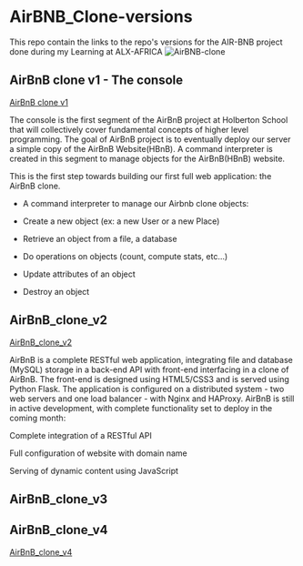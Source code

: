 # AirBNB_Clone-versions
This repo contain the links to the repo's versions for the AIR-BNB project done during my Learning at ALX-AFRICA
![AirBNB-clone](https://github.com/Laban254/AirBNB_Clone-versions/assets/64686919/7a9d2b50-5632-4ddf-90b6-afb638638e2e)


## AirBnB clone v1 - The console
[AirBnB clone v1](https://github.com/Laban254/AirBnB_clone)

The console is the first segment of the AirBnB project at Holberton School that will collectively cover fundamental concepts of higher level programming. The goal of AirBnB project is to eventually deploy our server a simple copy of the AirBnB Website(HBnB). A command interpreter is created in this segment to manage objects for the AirBnB(HBnB) website.

This is the first step towards building our first full web application: the AirBnB clone.

- A command interpreter to manage our Airbnb clone objects:

- Create a new object (ex: a new User or a new Place)

- Retrieve an object from a file, a database 

- Do operations on objects (count, compute stats, etc…)

- Update attributes of an object

- Destroy an object

## AirBnB_clone_v2
[AirBnB_clone_v2](https://github.com/Laban254/AirBnB_clone_v2)

AirBnB is a complete RESTful web application, integrating file and database (MySQL) storage in a back-end API with front-end interfacing in a clone of AirBnB. The front-end is designed using HTML5/CSS3 and is served using Python Flask. The application is configured on a distributed system - two web servers and one load balancer - with Nginx and HAProxy. AirBnB is still in active development, with complete functionality set to deploy in the coming month:

Complete integration of a RESTful API

Full configuration of website with domain name

Serving of dynamic content using JavaScript


## AirBnB_clone_v3

## AirBnB_clone_v4
[AirBnB_clone_v4](https://github.com/Laban254/AirBnB_clone_v4)
